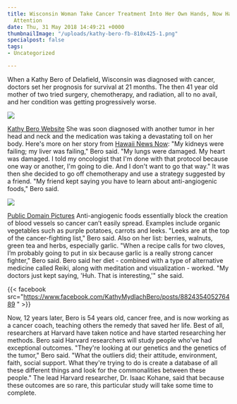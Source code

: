 ```yaml
---
title: Wisconsin Woman Take Cancer Treatment Into Her Own Hands, Now Harvard is Paying
  Attention
date: Thu, 31 May 2018 14:49:21 +0000
thumbnailImage: "/uploads/kathy-bero-fb-810x425-1.png"
specialpost: false
tags:
- Uncategorized

---
```

When a Kathy Bero of Delafield, Wisconsin was diagnosed with cancer, doctors set her prognosis for survival at 21 months. The then 41 year old mother of two tried surgery, chemotherapy, and radiation, all to no avail, and her condition was getting progressively worse. 

![](http://newsattorneys.staging.wpengine.com/wp-content/uploads/2018/05/kathy-bero.jpg) 

[Kathy Bero Website](https://www.kathymydlachbero.com/) She was soon diagnosed with another tumor in her head and neck and the medication was taking a devastating toll on her body. Here's more on her story from [Hawaii News Now](http://www.hawaiinewsnow.com/story/38301478/woman-battles-cancer-with-diet-harvard-researchers-to-study-her-approach): "My kidneys were failing; my liver was failing," Bero said. "My lungs were damaged. My heart was damaged. I told my oncologist that I'm done with that protocol because one way or another, I'm going to die. And I don't want to go that way." It was then she decided to go off chemotherapy and use a strategy suggested by a friend. "My friend kept saying you have to learn about anti-angiogenic foods," Bero said. 

![](http://newsattorneys.staging.wpengine.com/wp-content/uploads/2018/05/fresh-vegetables-1024x768.jpg) 

[Public Domain Pictures](https://www.publicdomainpictures.net/en/view-image.php?image=144067&picture=garden-fresh-vegetables-variety) Anti-angiogenic foods essentially block the creation of blood vessels so cancer can’t easily spread. Examples include organic vegetables such as purple potatoes, carrots and leeks. "Leeks are at the top of the cancer-fighting list," Bero said. Also on her list: berries, walnuts, green tea and herbs, especially garlic. "When a recipe calls for two cloves, I’m probably going to put in six because garlic is a really strong cancer fighter," Bero said. Bero said her diet - combined with a type of alternative medicine called Reiki, along with meditation and visualization - worked. "My doctors just kept saying, 'Huh. That is interesting,'" she said. 

{{< facebook src="https://www.facebook.com/KathyMydlachBero/posts/882435405276489 " >}}   

Now, 12 years later, Bero is 54 years old, cancer free, and is now working as a cancer coach, teaching others the remedy that saved her life. Best of all, researchers at Harvard have taken notice and have started researching her methods. Bero said Harvard researchers will study people who've had exceptional outcomes. "They're looking at our genetics and the genetics of the tumor," Bero said. "What the outliers did; their attitude, environment, faith, social support. What they're trying to do is create a database of all these different things and look for the commonalities between these people." The lead Harvard researcher, Dr. Isaac Kohane, said that because these outcomes are so rare, this particular study will take some time to complete.